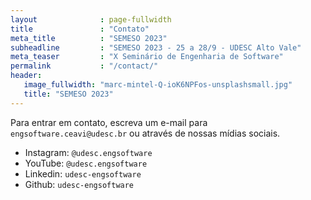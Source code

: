 ```yaml
---
layout              : page-fullwidth
title               : "Contato"
meta_title          : "SEMESO 2023"
subheadline         : "SEMESO 2023 - 25 a 28/9 - UDESC Alto Vale"
meta_teaser         : "X Seminário de Engenharia de Software"
permalink           : "/contact/"
header:
   image_fullwidth: "marc-mintel-Q-ioK6NPFos-unsplashsmall.jpg"
   title: "SEMESO 2023"
---
```

Para entrar em contato, escreva um e-mail para `engsoftware.ceavi@udesc.br` ou através de nossas mídias sociais. 

- Instagram: `@udesc.engsoftware`
- YouTube: `@udesc.engsoftware`
- Linkedin: `udesc-engsoftware`
- Github: `udesc-engsoftware`

